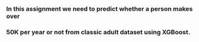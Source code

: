 ### In this assignment we need to predict whether a person makes over
### 50K per year or not from classic adult dataset using XGBoost.
